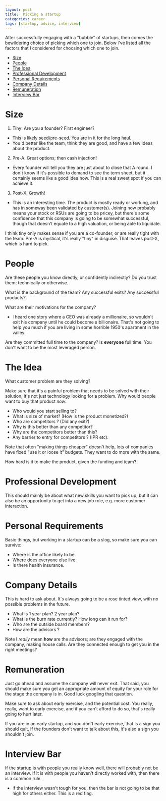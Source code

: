 ```yaml
---
layout: post
title:  Picking a startup
categories: career
tags: [startup, advice, interview]
---
```


After successfully engaging with a "bubble" of startups, then comes
the bewildering choice of picking which one to join. Below I've listed
all the factors that I considered for choosing which one to join.

* [Size](#size)
* [People](#people)
* [The Idea](#the-idea)
* [Professional Development](#professional-development)
* [Personal Requirements](#personal-requirements)
* [Company Details](#company-details)
* [Remuneration](#remuneration)
* [Interview Bar](#interview-bar)

Size
====

1. Tiny: Are you a founder? First engineer?
 * This is likely seed/pre-seed. You are in it for the long haul.
 * You'd better like the team, think they are good, and have a few
   ideas about the product.
2. Pre-A. Great options; then cash injection!
 * Every founder will tell you they are just about to close that A
   round. I don't know if it's possible to demand to see the term
   sheet, but it certainly seems like a good idea now. This is a real
   sweet spot if you can achieve it.
3. Post-X. Growth!
 * This is an interesting time. The product is mostly ready or
   working, and has in someway been validated by customer(s). Joining
   now probably means your stock or RSUs are going to be pricey, but
   there's some confidence that this company is going to be somewhat
   successful, though that doesn't equate to a high valuation, or
   being able to liquidate.

I think tiny only makes sense if you are a co-founder, or are really
tight with the team. Pre-A is mystical, it's really "tiny" in
disguise. That leaves post-X, which is hard to pick.

People
======

Are these people you know directly, or confidently indirectly? Do you
trust them; technically or otherwise.

What is the background of the team? Any successful exits? Any
successful products?

What are their motivations for the company?

* I heard one story where a CEO was already a millionaire, so wouldn't
  exit his company until he could become a billionaire. That's not
  going to help you much if you are living in some horrible 1950's
  apartment in the valley.

Are they committed full time to the company? Is **everyone** full
time. You don't want to be the most leveraged person.

The Idea
========

What customer problem are they solving?

Make sure that it's a painful problem that needs to be solved with
their solution, it's not just technology looking for a problem. Why
would people want to buy that product *now*.

* Who would you start selling to?
* What is size of market? (How is the product monetized?)
* Who are competitors ? (Did any exit?)
* Why is this better than any competitor?
* Why are the competitors better than this?
* Any barrier to entry for competitors ? (IPR etc).

Note that often "making things cheaper" doesn't help, lots of
companies have fixed "use it or loose it" budgets. They want to do
more with the same.

How hard is it to make the product, given the funding and team?

Professional Development
========================

This should mainly be about what new skills you want to pick up, but
it can also be an opportunity to get into a new job role, e.g. more
customer interaction.

Personal Requirements
=====================

Basic things, but working in a startup can be a slog, so make sure you
can survive:

* Where is the office likely to be.
* Where does everyone else live.
* Is there health insurance.

Company Details
===============

This is hard to ask about. It's always going to be a rose tinted view,
with no possible problems in the future.

* What is 1 year plan? 2 year plan?
* What is the burn rate currently? How long can it run for?
* Who are the outside board members?
* How are the advisors ?

Note I *really* mean **how** are the advisors; are they engaged with
the company, making house calls. Are they connected enough to get you
in the right meetings?

Remuneration
============

Just go ahead and assume the company will never exit. That said, you
should make sure you get an appropriate amount of equity for your role
for the stage the company is in. Good luck googling that question.

Make sure to ask about early exercise, and the potential cost. You
really, really, want to early exercise, and if you can't afford to do
so, that's really going to hurt later.

If you are in an early startup, and you don't early exercise, that is
a sign you should quit, if the founders don't want to talk about this,
it's also a sign you shouldn't join.

Interview Bar
=============

If the startup is with people you really know well, there will
probably not be an interview. If it is with people you haven't
directly worked with, then there is a common rule:

* If the interview wasn't tough for you, then the bar is not going to
  be that high for others either. This is a red flag.

